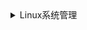 <details>
<summary>Linux系统管理</summary>

>

1、Linux中链接的分类？
- 分为软、硬链接，命令：分别为 ln -s 和 ln

2、编写好的shell程序在运行前要赋予什么权限？
- 赋予执行权限，命令： chmod +x 文件名

3、唯一辨识每个用户的方法？
- 根据uid和用户名，命令 id查看

4、在Linux系统中，存放系统所需要的配置文件和子目录的目录是？
- /etc

5、结束后台进程命令？
- kill -9 进程号

6、在超级用户下显示正在运行的全部进程使用的命令？
- ps -ef

7、删除文件和目录命令？
- rm -rf

8、移动文件和目录命令？
- mv

9、增加一个用户命令？
- useradd

10、终止一个前台进程可能用到的命令和操作？
- kill

11、使用mkdir创建目录时，父目录不存在，如何创建？
- mkdir -p 目录

12、文件名为test.tar.gz，如何解压缩？
- tar -zxvf

13、一台计算机内存为128MB，交换分区的大小通常是？
- 64MB

14、将光盘（CD-ROM）hdc 挂载到文件系统的/mnt/cdrom/目录的命令？
- mount /dev/hdc /mnt/cdrom

15、描述一下归档和压缩？
- unzip和gzip命令可以压缩相同类型的文件

16、描述raid0、1、5的特点和优点？
- raid0：最少要2块磁盘、数据条带式分布、没有冗余，性能最佳：因为不存储镜像和检验信息、不能应用于对数据安全性较高的场合
- raid1：最少要2块磁盘、提供数据冗余、性能好
- raid5：最少要3块磁盘、数据条带式分布、用奇偶校验作冗余、适合读多写少的场景：是性能与数据冗余最佳的折中方案

17、在/etc/fstab 文件中指定的文件系统加载参数，什么参数用于CD-ROM？
- noauto，表示手动挂载

18、Linux文件权限一共10位长度，分成四段，第三段表示？
- 文件所有者所在组的权限

19、如何判断windows操作系统是32位还是64位？
- 在【我的电脑】属性中查看

20、Linux系统关机、重启、文件赋权命令？
- poweroff、reboot、chmod

21、Linux系统查看定时任务命令？
- crontab -l

22、Linux系统查看MAC地址？
- ip a

23、Linux系统新建一个叫oracle的用户的命令？设置密码？
- useradd oracle 
- passwd oracle

24、Linux从ip为10.0.4.100远程主机复制/root/script.sh文件到/databases/oracle的命令？
- scp 10.0.4.100:/root/script.sh /databases/oracle

25、Linux系统查看进程中含有oracle关键字的进行信息？杀死进程id为29324的命令？
- ps aux | grep oracle
- kill -9 29324

26、查看Linux系统的磁盘空间情况？将/dev/sdb文件系统挂载到/data2目录下？
- df -Th
- mount /dev/sdb /data2

27、输出数字0到100中3的倍数？
```
for i in {1..100}
do
 if [[$(($i % 3)) -eq 0 ]]; then
    echo $i
 fi
done
```
28、假设服务器有6快900G本地硬盘，单块硬盘io约为150M/S，现对硬盘进行RAID划分，6快盘做成RAID5级别后实际存储大小？理论实际io大小？
```
理论上6块盘做raid5，1块做冗余，因为有检验位。
所以实际大小：900 * （6-2） = 3600G
实际写：150 * 4 = 600M/S
实际读：150 * (6-1) = 750M/S
```
29、http、https、ftp、mysql、redis的默认端口号？
- 80 443 21 3306 6379

30、硬盘2T，内存32G 和 硬盘6T，内存128G如何分区？
- boot 50m swap 64G / 500G /home 1T /var 剩余
- boot 50m swap 256G / 1T /home 4.5G /var 剩余

31、Linux系统统计服务器服务连接数量？
- w
- netstat -an|awk '/tcp/ {print $6}'|sort|uniq -c

32、简述各个命令或工具的主要功能作用？
（grep、netstat、sed、awk、sort、wc、tcpdump、tail、ldd、uniq）
```
grep：过滤
netstat：检查网络和端口
sed：流文本编辑
awk：字符处理
sort：排序
wc：统计字符
tcpdump：抓包
tail：从尾行查看
ldd：列出程序所需要的动态链接库
uniq：检查重复行
```
33、Linux查询某文件路径？
- find

34、raid类型？
- raid0、raid1、raid5、raid10

35、Linux默认的定时任务，一般写入哪个文件？
- /etc/crontab

36、http的错误代码含义？
```
404：找不到页面
410：被请求的资源在服务器上不再可用
502：网关错误
504：网关超时
```
37、使用awk、sed、grep举例写出命令？
- awk -F':' '{print $1}' filename
- sed -i.bak 's/a/A/' filename
- grep 'hello world' filename

38、tcp三次握手过程？
```
tcp提供可靠连接。
第一次握手：建立连接时，客户端发送syn（同步序列编号（Synchronize Sequence Numbers））包（syn=j）到服务器，并进入SYN_SEND状态，等待服务器确认。

第二次握手：服务器收到syn包，必须确认客户的SYN（ack=j+1），同时自己也发送一个SYN包（syn=k），即SYN+ACK包，此时服务器进入SYN_RECV状态。

第三次握手：客户端收到服务器的SYN+ACK包，向服务器发送确认包ACK（ack=k+1），发送完毕，客户端和服务器进入ESTABLISHED状态，完成三次握手，开始传输数据
```
39、二层交换机和三层交换机的区别？
```
二层交换机工作于OSI模型的第2层（数据链路层），故称为二层交换机

三层交换机最重要目的是加快大型局域网内部的数据交换，所具有的路由功能也是为这目的服务的，能够做到一次路由，多次转发。对于数据包转发等规律性的过程由硬件高速实现，而像路由信息更新、路由表维护、路由计算、路由确定等功能，由软件实现。三层交换技术就是二层交换技术+三层转发技术。
```
40、centos7默认防火墙允许80端口外网访问，写出相应安全策略？
- firewall-cmd --zone=public --add-port=80/tcp --permanent

41、使用tcpdump监听tcp80端口来自192.168.0.1的所有流量？
- tcpdump -i eth0 host 192.168.0.1 port 80 
- tcpdump src 192.168.1.10 tcp port 80



</details>
